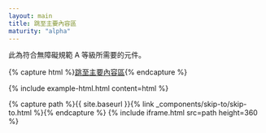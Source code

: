 ```yaml
---
layout: main
title: 跳至主要內容區
maturity: "alpha"
---
```


此為符合無障礙規範 A 等級所需要的元件。

{% capture html %}<skip-to><a href="#main" class="skip-to">跳至主要內容區</a></skip-to>{% endcapture %}
<div class="br3 mb4 overflow-hidden">{% include example-html.html content=html %}</div>

{% capture path %}{{ site.baseurl }}{% link _components/skip-to/skip-to.html %}{% endcapture %}
{% include iframe.html src=path height=360 %}
